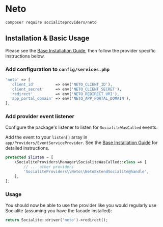 # Neto

```bash
composer require socialiteproviders/neto
```

## Installation & Basic Usage

Please see the [Base Installation Guide](https://socialiteproviders.com/usage/), then follow the provider specific instructions below.

### Add configuration to `config/services.php`

```php
'neto' => [
  'client_id'         => env('NETO_CLIENT_ID'),
  'client_secret'     => env('NETO_CLIENT_SECRET'),
  'redirect'          => env('NETO_REDIRECT_URI'),
  'app_portal_domain' => env('NETO_APP_PORTAL_DOMAIN'),
],
```

### Add provider event listener

Configure the package's listener to listen for `SocialiteWasCalled` events.

Add the event to your `listen[]` array in `app/Providers/EventServiceProvider`. See the [Base Installation Guide](https://socialiteproviders.com/usage/) for detailed instructions.

```php
protected $listen = [
    \SocialiteProviders\Manager\SocialiteWasCalled::class => [
        // ... other providers
        'SocialiteProviders\\Neto\\NetoExtendSocialite@handle',
    ],
];
```

### Usage

You should now be able to use the provider like you would regularly use Socialite (assuming you have the facade installed):

```php
return Socialite::driver('neto')->redirect();
```
